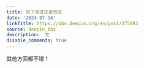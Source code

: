 ```yaml
---
title: 除了改进还是改进
date: '2024-07-14'
linkTitle: https://bbs.deepin.org/en/post/275083
source: deepin_bbs
description:  文 
disable_comments: true
---
```

其他方面都不错！
